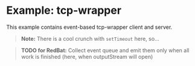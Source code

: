 # Example: tcp-wrapper

This example contains event-based tcp-wrapper client and server.

> **Note:** There is a cool crunch with `setTimeout` here, so...

> **TODO for RedBat:** Collect event queue and emit them only when all work is finished (here, when outputStream will open) 
